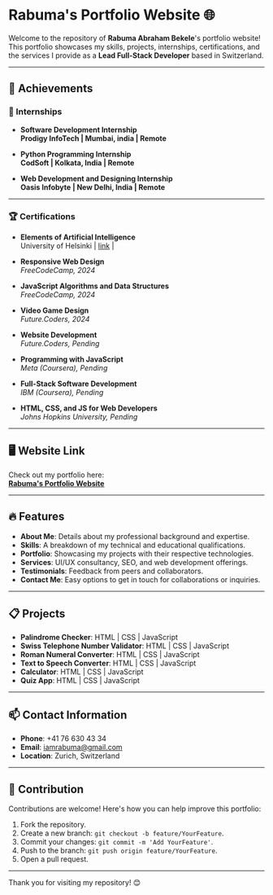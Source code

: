 # Rabuma's Portfolio Website 🌐

Welcome to the repository of **Rabuma Abraham Bekele**'s portfolio website!  
This portfolio showcases my skills, projects, internships, certifications, and the services I provide as a **Lead Full-Stack Developer** based in Switzerland.  

---

## 🌟 Achievements
### 📌 Internships
- **Software Development Internship**  
  **Prodigy InfoTech | Mumbai, india | Remote**
  
- **Python Programming Internship**  
  **CodSoft | Kolkata, India | Remote**  

- **Web Development and Designing Internship**  
  **Oasis Infobyte | New Delhi, India | Remote**  

---

### 🏆 Certifications
- **Elements of Artificial Intelligence**  
  University of Helsinki | [link](https://rabumaabraham.github.io/movie-recommendation-app/) |

- **Responsive Web Design**  
  _FreeCodeCamp, 2024_  

- **JavaScript Algorithms and Data Structures**  
  _FreeCodeCamp, 2024_  

- **Video Game Design**  
  _Future.Coders, 2024_  

- **Website Development**  
  _Future.Coders, Pending_  

- **Programming with JavaScript**  
  _Meta (Coursera), Pending_  

- **Full-Stack Software Development**  
  _IBM (Coursera), Pending_  

- **HTML, CSS, and JS for Web Developers**  
  _Johns Hopkins University, Pending_  

---

## 🖥️ Website Link
Check out my portfolio here:  
**[Rabuma's Portfolio Website](https://username.github.io/)**  

---

## 🔥 Features
- **About Me**: Details about my professional background and expertise.  
- **Skills**: A breakdown of my technical and educational qualifications.  
- **Portfolio**: Showcasing my projects with their respective technologies.  
- **Services**: UI/UX consultancy, SEO, and web development offerings.  
- **Testimonials**: Feedback from peers and collaborators.  
- **Contact Me**: Easy options to get in touch for collaborations or inquiries.  

---

## 📋 Projects
- **Palindrome Checker**: HTML | CSS | JavaScript  
- **Swiss Telephone Number Validator**: HTML | CSS | JavaScript  
- **Roman Numeral Converter**: HTML | CSS | JavaScript  
- **Text to Speech Converter**: HTML | CSS | JavaScript  
- **Calculator**: HTML | CSS | JavaScript  
- **Quiz App**: HTML | CSS | JavaScript  

---

## 📫 Contact Information
- **Phone**: +41 76 630 43 34  
- **Email**: iamrabuma@gmail.com  
- **Location**: Zurich, Switzerland  

---

## 🤝 Contribution
Contributions are welcome! Here's how you can help improve this portfolio:  
1. Fork the repository.  
2. Create a new branch: `git checkout -b feature/YourFeature`.  
3. Commit your changes: `git commit -m 'Add YourFeature'`.  
4. Push to the branch: `git push origin feature/YourFeature`.  
5. Open a pull request.  

---

Thank you for visiting my repository! 😊  
